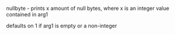 ‎
=

nullbyte - prints x amount of null bytes, where x is an integer value contained in arg1

defaults on 1 if arg1 is empty or a non-integer
